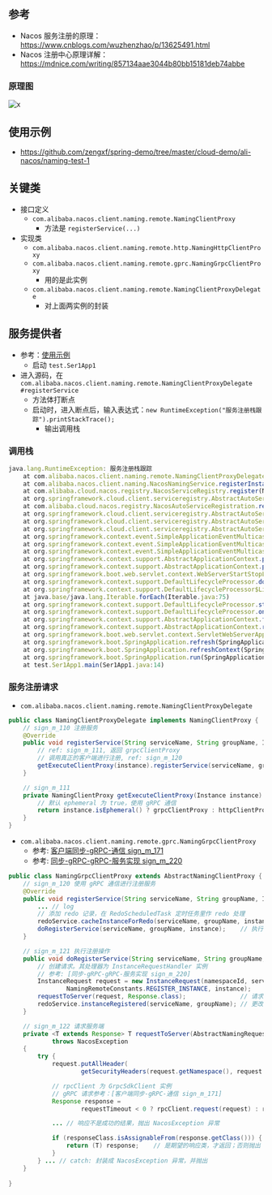 ## 参考
- Nacos 服务注册的原理： https://www.cnblogs.com/wuzhenzhao/p/13625491.html
- Nacos 注册中心原理详解： https://mdnice.com/writing/857134aae3044b80bb15181deb74abbe

### 原理图
![x](https://img2020.cnblogs.com/blog/1383365/202009/1383365-20200908194923223-29413080.png)


## 使用示例
- https://github.com/zengxf/spring-demo/tree/master/cloud-demo/ali-nacos/naming-test-1


## 关键类
- 接口定义
  - `com.alibaba.nacos.client.naming.remote.NamingClientProxy`
    - 方法是 `registerService(...)`
- 实现类
  - `com.alibaba.nacos.client.naming.remote.http.NamingHttpClientProxy`
  - `com.alibaba.nacos.client.naming.remote.gprc.NamingGrpcClientProxy`
    - 用的是此实例
  - `com.alibaba.nacos.client.naming.remote.NamingClientProxyDelegate`
    - 对上面两实例的封装


## 服务提供者
- 参考：[使用示例](#使用示例)
  - 启动 `test.Ser1App1`
- 进入源码，在 `com.alibaba.nacos.client.naming.remote.NamingClientProxyDelegate #registerService`
  - 方法体打断点
  - 启动时，进入断点后，输入表达式：`new RuntimeException("服务注册栈跟踪").printStackTrace();`
    - 输出调用栈

### 调用栈
```js
java.lang.RuntimeException: 服务注册栈跟踪
    at com.alibaba.nacos.client.naming.remote.NamingClientProxyDelegate.registerService(NamingClientProxyDelegate.java:98)    // ref: sign_m_110
    at com.alibaba.nacos.client.naming.NacosNamingService.registerInstance(NacosNamingService.java:143)
    at com.alibaba.cloud.nacos.registry.NacosServiceRegistry.register(NacosServiceRegistry.java:75)
    at org.springframework.cloud.client.serviceregistry.AbstractAutoServiceRegistration.register(AbstractAutoServiceRegistration.java:264)
    at com.alibaba.cloud.nacos.registry.NacosAutoServiceRegistration.register(NacosAutoServiceRegistration.java:78)
    at org.springframework.cloud.client.serviceregistry.AbstractAutoServiceRegistration.start(AbstractAutoServiceRegistration.java:156)
    at org.springframework.cloud.client.serviceregistry.AbstractAutoServiceRegistration.onApplicationEvent(AbstractAutoServiceRegistration.java:119)
    at org.springframework.cloud.client.serviceregistry.AbstractAutoServiceRegistration.onApplicationEvent(AbstractAutoServiceRegistration.java:49)
    at org.springframework.context.event.SimpleApplicationEventMulticaster.doInvokeListener(SimpleApplicationEventMulticaster.java:176)
    at org.springframework.context.event.SimpleApplicationEventMulticaster.invokeListener(SimpleApplicationEventMulticaster.java:169)
    at org.springframework.context.event.SimpleApplicationEventMulticaster.multicastEvent(SimpleApplicationEventMulticaster.java:143)
    at org.springframework.context.support.AbstractApplicationContext.publishEvent(AbstractApplicationContext.java:413)
    at org.springframework.context.support.AbstractApplicationContext.publishEvent(AbstractApplicationContext.java:370)
    at org.springframework.boot.web.servlet.context.WebServerStartStopLifecycle.start(WebServerStartStopLifecycle.java:47)
    at org.springframework.context.support.DefaultLifecycleProcessor.doStart(DefaultLifecycleProcessor.java:178)
    at org.springframework.context.support.DefaultLifecycleProcessor$LifecycleGroup.start(DefaultLifecycleProcessor.java:356)
    at java.base/java.lang.Iterable.forEach(Iterable.java:75)
    at org.springframework.context.support.DefaultLifecycleProcessor.startBeans(DefaultLifecycleProcessor.java:155)
    at org.springframework.context.support.DefaultLifecycleProcessor.onRefresh(DefaultLifecycleProcessor.java:123)
    at org.springframework.context.support.AbstractApplicationContext.finishRefresh(AbstractApplicationContext.java:932)
    at org.springframework.context.support.AbstractApplicationContext.refresh(AbstractApplicationContext.java:587)
    at org.springframework.boot.web.servlet.context.ServletWebServerApplicationContext.refresh(ServletWebServerApplicationContext.java:146)
    at org.springframework.boot.SpringApplication.refresh(SpringApplication.java:730)
    at org.springframework.boot.SpringApplication.refreshContext(SpringApplication.java:432)
    at org.springframework.boot.SpringApplication.run(SpringApplication.java:308)
    at test.Ser1App1.main(Ser1App1.java:14)
```

### 服务注册请求
- `com.alibaba.nacos.client.naming.remote.NamingClientProxyDelegate`
```java
public class NamingClientProxyDelegate implements NamingClientProxy {
    // sign_m_110 注册服务
    @Override
    public void registerService(String serviceName, String groupName, Instance instance) throws NacosException {
        // ref: sign_m_111, 返回 grpcClientProxy
        // 调用真正的客户端进行注册, ref: sign_m_120
        getExecuteClientProxy(instance).registerService(serviceName, groupName, instance);
    }

    // sign_m_111
    private NamingClientProxy getExecuteClientProxy(Instance instance) {
        // 默认 ephemeral 为 true，使用 gRPC 通信
        return instance.isEphemeral() ? grpcClientProxy : httpClientProxy;
    }
}
```

- `com.alibaba.nacos.client.naming.remote.gprc.NamingGrpcClientProxy`
  - 参考: [客户端同步-gRPC-通信 sign_m_171](客户端同步.md#gRPC-通信)
  - 参考: [同步-gRPC-gRPC-服务实现 sign_m_220](同步-gRPC.md#gRPC-服务实现)
```java
public class NamingGrpcClientProxy extends AbstractNamingClientProxy {
    // sign_m_120 使用 gRPC 通信进行注册服务
    @Override
    public void registerService(String serviceName, String groupName, Instance instance) throws NacosException {
        ... // log
        // 添加 redo 记录，在 RedoScheduledTask 定时任务里作 redo 处理
        redoService.cacheInstanceForRedo(serviceName, groupName, instance);
        doRegisterService(serviceName, groupName, instance);    // 执行注册操作, ref: sign_m_121
    }

    // sign_m_121 执行注册操作
    public void doRegisterService(String serviceName, String groupName, Instance instance) throws NacosException {
        // 创建请求。其处理器为 InstanceRequestHandler 实例
        // 参考: [同步-gRPC-gRPC-服务实现 sign_m_220]
        InstanceRequest request = new InstanceRequest(namespaceId, serviceName, groupName,
                NamingRemoteConstants.REGISTER_INSTANCE, instance);
        requestToServer(request, Response.class);               // 请求服务端, ref: sign_m_122
        redoService.instanceRegistered(serviceName, groupName); // 更改 redo 记录状态
    }

    // sign_m_122 请求服务端
    private <T extends Response> T requestToServer(AbstractNamingRequest request, Class<T> responseClass)
            throws NacosException 
    {
        try {
            request.putAllHeader(
                    getSecurityHeaders(request.getNamespace(), request.getGroupName(), request.getServiceName()));

            // rpcClient 为 GrpcSdkClient 实例
            // gRPC 请求参考：[客户端同步-gRPC-通信 sign_m_171]
            Response response =
                    requestTimeout < 0 ? rpcClient.request(request) : rpcClient.request(request, requestTimeout);

            ... // 响应不是成功的结果，抛出 NacosException 异常

            if (responseClass.isAssignableFrom(response.getClass())) {
                return (T) response;    // 是期望的响应类，才返回；否则抛出 NacosException 异常
            }
        } ... // catch: 封装成 NacosException 异常，并抛出
    }
    
}
```
